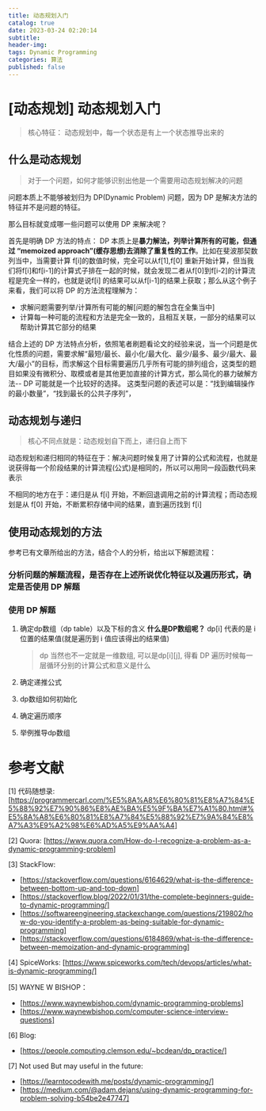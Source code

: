 ```yaml
---
title: 动态规划入门
catalog: true
date: 2023-03-24 02:20:14
subtitle: 
header-img:
tags: Dynamic Programming
categories: 算法
published: false
---
```


# [动态规划] 动态规划入门

> 核心特征： 动态规划中，每一个状态是有上一个状态推导出来的

## 什么是动态规划
> 对于一个问题，如何才能够识别出他是一个需要用动态规划解决的问题

问题本质上不能够被划归为 DP(Dynamic Problem) 问题，因为 DP 是解决方法的特征并不是问题的特征。

那么目标就变成哪一些问题可以使用 DP 来解决呢？

首先是明确 DP 方法的特点： DP 本质上是**暴力解法，列举计算所有的可能，但通过 “memoized approach”(缓存思想)去消除了重复性的工作**。比如在斐波那契数列当中，当需要计算 f[i]的数值时候，完全可以从f[1],f[0] 重新开始计算，但当我们将f[i]和f[i-1]的计算式子排在一起的时候，就会发现二者从f[0]到f[i-2]的计算流程是完全一样的，也就是说f[i] 的结果可以从f[i-1]的结果上获取；那么从这个例子来看，我们可以将 DP 的方法流程理解为：
* 求解问题需要列举/计算所有可能的解[问题的解包含在全集当中]
* 计算每一种可能的流程和方法是完全一致的，且相互关联，一部分的结果可以帮助计算其它部分的结果


结合上述的 DP 方法特点分析，依照笔者刷题看论文的经验来说，当一个问题是优化性质的问题，需要求解“最短/最长、最小化/最大化、最少/最多、最少/最大、最大/最小”的目标，而求解这个目标需要遍历几乎所有可能的排列组合，这类型的题目如果没有微积分、取模或者是其他更加直接的计算方式，那么简化的暴力破解方法-- DP 可能就是一个比较好的选择。
这类型问题的表述可以是：“找到编辑操作的最小数量”，“找到最长的公共子序列”，


## 动态规划与递归
> 核心不同点就是：动态规划自下而上，递归自上而下

动态规划和递归相同的特征在于：解决问题时候复用了计算的公式和流程，也就是说获得每一个阶段结果的计算流程(公式)是相同的，所以可以用同一段函数代码来表示

不相同的地方在于：递归是从 f[i] 开始，不断回退调用之前的计算流程；而动态规划是从 f[0] 开始，不断累积存储中间的结果，直到遍历找到 f[i]

## 使用动态规划的方法

参考已有文章所给出的方法，结合个人的分析，给出以下解题流程：

### 分析问题的解题流程，是否存在上述所说优化特征以及遍历形式，确定是否使用 DP 解题
   

### 使用 DP 解题

1. 确定dp数组（dp table）以及下标的含义
   **什么是DP数组呢？**
   dp[i] 代表的是 i 位置的结果值(就是遍历到 i 值应该得出的结果值)
   > dp 当然也不一定就是一维数组, 可以是dp[i][j], 得看 DP 遍历时候每一层循环分别的计算公式和意义是什么



2. 确定递推公式
3. dp数组如何初始化
4. 确定遍历顺序
5. 举例推导dp数组


# 参考文献
[1] 代码随想录: [https://programmercarl.com/%E5%8A%A8%E6%80%81%E8%A7%84%E5%88%92%E7%90%86%E8%AE%BA%E5%9F%BA%E7%A1%80.html#%E5%8A%A8%E6%80%81%E8%A7%84%E5%88%92%E7%9A%84%E8%A7%A3%E9%A2%98%E6%AD%A5%E9%AA%A4]

[2] Quora: [https://www.quora.com/How-do-I-recognize-a-problem-as-a-dynamic-programming-problem]

[3] StackFlow: 
* [https://stackoverflow.com/questions/6164629/what-is-the-difference-between-bottom-up-and-top-down]
* [https://stackoverflow.blog/2022/01/31/the-complete-beginners-guide-to-dynamic-programming/]
* [https://softwareengineering.stackexchange.com/questions/219802/how-do-you-identify-a-problem-as-being-suitable-for-dynamic-programming]
* [https://stackoverflow.com/questions/6184869/what-is-the-difference-between-memoization-and-dynamic-programming]

[4] SpiceWorks: [https://www.spiceworks.com/tech/devops/articles/what-is-dynamic-programming/]

[5] WAYNE W BISHOP：
* [https://www.waynewbishop.com/dynamic-programming-problems]
* [https://www.waynewbishop.com/computer-science-interview-questions]

[6] Blog:
* [https://people.computing.clemson.edu/~bcdean/dp_practice/]

[7] Not used But may useful in the future:
* [https://learntocodewith.me/posts/dynamic-programming/]
* [https://medium.com/@adam.dejans/using-dynamic-programming-for-problem-solving-b54be2e47747]